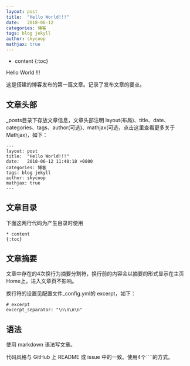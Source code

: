 ```yaml
---
layout: post
title:  "Hello World!!!"
date:   2018-06-12
categories: 博客
tags: blog jekyll
author: skycoop
mathjax: true
---
```


* content
{:toc}

Hello World !!!

这是搭建的博客发布的第一篇文章。记录了发布文章的要点。






## 文章头部

_posts目录下存放文章信息，文章头部注明 layout(布局)、title、date、categories、tags、author(可选)、mathjax(可选，点击这里查看更多关于Mathjax)，如下：

````
---
layout: post
title:  "Hello World!!!"
date:   2018-06-12 11:40:18 +0800
categories: 博客
tags: blog jekyll
author: skycoop
mathjax: true
---
````


## 文章目录

下面这两行代码为产生目录时使用

````
* content
{:toc}
````


## 文章摘要

文章中存在的4次换行为摘要分割符，换行前的内容会以摘要的形式显示在主页Home上，进入文章页不影响。

换行符的设置见配置文件_config.yml的 excerpt，如下：

````
# excerpt
excerpt_separator: "\n\n\n\n"
````

## 语法

使用 markdown 语法写文章。

代码风格与 GitHub 上 README 或 issue 中的一致。使用4个````的方式。

